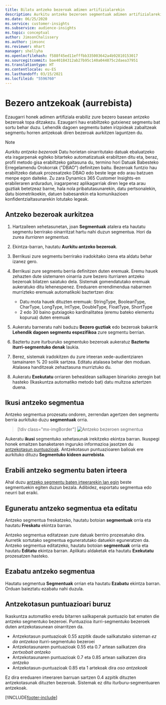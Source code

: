 ```yaml
---
title: Bilatu antzeko bezeroak adimen artifizialarekin
description: Aurkitu antzeko bezeroen segmentuak adimen artifizialarekin.
ms.date: 06/25/2020
ms.service: customer-insights
ms.subservice: audience-insights
ms.topic: conceptual
author: JimsonChalissery
ms.author: jimsonc
ms.reviewer: mhart
manager: shellyha
ms.openlocfilehash: f588f45ed11efffbb335003642a4b92810153017
ms.sourcegitcommit: bae40184312ab27b95c140a044875c2daea37951
ms.translationtype: HT
ms.contentlocale: eu-ES
ms.lasthandoff: 03/15/2021
ms.locfileid: "5596760"
---
```

# <a name="similar-customers-preview"></a>Bezero antzekoak (aurrebista)

Ezaugarri honek adimen artifiziala erabiliz zure bezero basean antzeko bezeroak topa ditzakezu. Ezaugarri hau erabiltzeko gutxienez segmentu bat sortu behar duzu. Lehendik dagoen segmentu baten irizpideak zabaltzeak segmentu horren antzekoak diren bezeroak aurkitzen laguntzen du.

> [!NOTE]
> *Aurkitu antzeko bezeroak* Datu horietan oinarritutako datuak ebaluatzeko eta iragarpenak egiteko bitarteko automatizatuak erabiltzen ditu eta, beraz, profil metodo gisa erabiltzeko gaitasuna du, termino hori Datuak Babesteko Erregelamendu Orokorrak ("DBAO") definitzen baitu. Bezeroak funtzio hau erabiltzeko datuak prozesatzeko DBAO edo beste lege edo arau batzuen menpe egon daiteke. Zu zara Dynamics 365 Customer Insights-en erabileraren arduradun, iragarpenez aplikagarriak diren lege eta arau guztiak betetzeaz barne, hala nola pribatutasunarekin, datu pertsonalekin, datu biometrikoekin, datuen babesarekin eta komunikazioen konfidentzialtasunarekin lotutako legeak.

## <a name="finding-similar-customers"></a>Antzeko bezeroak aurkitzea

1. Hartzaileen xehetasunetan, joan **Segmentuak** atalera eta hautatu segmentu berrirako oinarritzat hartu nahi duzun segmentua. Hori da zurea *iturriaren segmentua*.

1. Ekintza-barran, hautatu **Aurkitu antzeko bezeroak**.

1. Berrikusi zure segmentu berrirako iradokitako izena eta aldatu behar izanez gero.

1. Berrikusi zure segmentu berria definitzen duten eremuak. Eremu hauek zehazten dute sistemaren oinarria zure bezero iturriaren antzeko bezeroak bilatzen saiatuko dela. Sistemak gomendatutako eremuak aukeratuko ditu lehenespenez.
  Ereduaren errendimendua nabarmen murrizteko eremuak automatikoki baztertzen dira:
  
   - Datu mota hauek dituzten eremuak: StringType, BooleanType, CharType, LongType, IntType, DoubleType, FloatType, ShortType
   - 2 edo 30 baino gutxiagoko kardinalitatea (eremu bateko elementu kopurua) duten eremuak

1. Aukeratu barneratu nahi baduzu **Bezero guztiak** edo bezeroak bakarrik **Lehendik dagoen segmentu espezifikoa** zure segmentu berrian.

1. Baztertu zure iturburuko segmentuko bezeroak aukeratuz **Baztertu iturri-segmentuko denak** laukia.

1. Berez, sistemak iradokitzen du zure irteeran xede-audientziaren tamainaren % 20 soilik sartzea. Editatu atalasea behar den moduan. Atalasea handitzeak zehaztasuna murriztuko du.

1. Aukeratu **Exekutatu** orriaren behealdean sailkapen binarioko zeregin bat hasteko (Ikaskuntza automatiko metodo bat) datu multzoa aztertzen duena.

## <a name="view-the-similar-segment"></a>Ikusi antzeko segmentua

Antzeko segmentua prozesatu ondoren, zerrendan agertzen den segmentu berria aurkituko duzu **segmentuak** orria.

> [!div class="mx-imgBorder"]
> ![Antzeko bezeroen segmentua](media/expanded-segment.png "Antzeko bezeroen segmentua")

Aukeratu **ikusi** segmentuko xehetasunak irekitzeko ekintza barran. Ikuspegi honek emaitzen banaketaren inguruko informazioa jasotzen du [antzekotasun puntuazioak](#about-similarity-scores). Antzekotasun puntuazioaren balioak ere aurkituko dituzu **Segmentuko kideen aurrebista**.

## <a name="use-the-output-of-a-similar-segment"></a>Erabili antzeko segmentu baten irteera

Ahal duzu [antzeko segmentu baten irteerarekin lan egin](segments.md) beste segmentuekin egiten duzun bezala. Adibidez, esportatu segmentua edo neurri bat eraiki.

## <a name="refresh-and-edit-a-similar-segment"></a>Eguneratu antzeko segmentua eta editatu

Antzeko segmentua freskatzeko, hautatu botoian **segmentuak** orria eta hautatu **Freskatu** ekintza barran.

Antzeko segmentua editatzean zure datuak berriro prozesatuko dira. Aurretik sortutako segmentua eguneratutako datuekin eguneratzen da.    
Antzeko segmentua editatzeko, hautatu botoian **segmentuak** orria eta hautatu **Editatu** ekintza barran. Aplikatu aldaketak eta hautatu **Exekutatu** prozesatzen hasteko.

## <a name="delete-a-similar-segment"></a>Ezabatu antzeko segmentua

Hautatu segmentua **Segmentuak** orrian eta hautatu **Ezabatu** ekintza barran. Orduan baieztatu ezabatu nahi duzula.

## <a name="about-similarity-scores"></a>Antzekotasun puntuazioari buruz

Ikaskuntza automatiko eredu bitarren sailkapenak puntuazio bat ematen die antzeko segmentuko bezeroei. Puntuazioa iturri-segmentuko bezeroek duten antzekotasunean oinarritzen da.

- Antzekotasun puntuazioak 0.55 azpitik daude sailkatutako sisteman *ez da antzekoa* iturri-segmentuko bezeroei
- Antzekotasunaren puntuazioak 0.55 eta 0.7 artean sailkatzen dira *zertxobait antzeko*
- Antzekotasunaren puntuazioak 0.7 eta 0.85 artean sailkatzen dira *antzeko*
- Antzekotasun-puntuazioak 0.85 eta 1 artekoak dira *oso antzekoak*

Ez dira ereduaren irteeraren barruan sartzen 0.4 azpitik dituzten antzekotasunak dituzten bezeroak. Sistemak ez ditu iturburu-segmentuaren antzekoak.


[!INCLUDE[footer-include](../includes/footer-banner.md)]